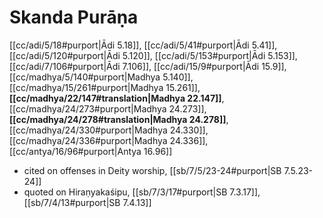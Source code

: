 # Skanda Purāṇa

[[cc/adi/5/18#purport|Ādi 5.18]], [[cc/adi/5/41#purport|Ādi 5.41]], [[cc/adi/5/120#purport|Ādi 5.120]], [[cc/adi/5/153#purport|Ādi 5.153]], [[cc/adi/7/106#purport|Ādi 7.106]], [[cc/adi/15/9#purport|Ādi 15.9]], [[cc/madhya/5/140#purport|Madhya 5.140]], [[cc/madhya/15/261#purport|Madhya 15.261]], **[[cc/madhya/22/147#translation|Madhya 22.147]]**, [[cc/madhya/24/273#purport|Madhya 24.273]], **[[cc/madhya/24/278#translation|Madhya 24.278]]**, [[cc/madhya/24/330#purport|Madhya 24.330]], [[cc/madhya/24/336#purport|Madhya 24.336]], [[cc/antya/16/96#purport|Antya 16.96]]

* cited on offenses in Deity worship, [[sb/7/5/23-24#purport|SB 7.5.23-24]]
* quoted on Hiraṇyakaśipu, [[sb/7/3/17#purport|SB 7.3.17]], [[sb/7/4/13#purport|SB 7.4.13]]
